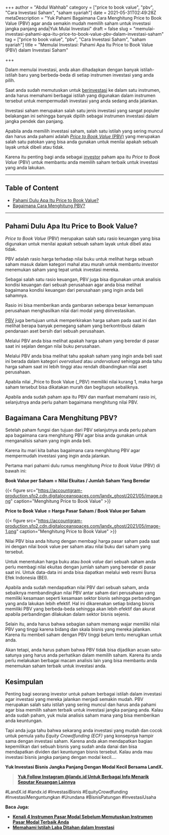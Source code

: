 +++
author = "Abdul Wahhab"
category = ["price to book value", "pbv", "Cara Investasi Saham", "saham syariah"]
date = 2021-05-31T02:49:28Z
metaDescription = "Yuk Pahami Bagaimana Cara Menghitung Price to Book Value (PBV) agar anda semakin mudah memilih saham untuk investasi jangka panjang anda|Yuk Mulai Investasi"
draft = false
slug = "memulai-investasi-pahami-apa-itu-price-to-book-value-pbv-dalam-investasi-saham"
tag = ["price to book value", "pbv", "Cara Investasi Saham", "saham syariah"]
title = "Memulai Investasi: Pahami Apa Itu Price to Book Value (PBV) dalam Investasi Saham"

+++


Dalam memulai investasi, anda akan dihadapkan dengan banyak istilah-istilah baru yang berbeda-beda di setiap instrumen investasi yang anda pilih.

Saat anda sudah memutuskan untuk [berinvestasi](https://landx.id/) ke dalam satu instrumen, anda harus memahami berbagai istilah yang digunakan dalam instrumen tersebut untuk mempermudah investasi yang anda sedang anda jalankan.

Investasi saham merupakan salah satu jenis investasi yang sangat populer belakangan ini sehingga banyak dipilih sebagai instrumen investasi dalam jangka pendek dan panjang.

Apabila anda memilih investasi saham, salah satu istilah yang sering muncul dan harus anda pahami adalah [_Price to Book Value_ (PBV)](https://landx.id/) yang merupakan salah satu patokan yang bisa anda gunakan untuk menilai apakah sebuah layak untuk dibeli atau tidak.

Karena itu penting bagi anda sebagai [investor](https://landx.id/) paham apa itu _Price to Book Value_ (PBV) untuk membantu anda memilih saham terbaik untuk investasi yang anda lakukan.

---

## Table of Content

* [Pahami Dulu Apa Itu Price to Book Value?](#pahami-dulu-apa-itu-price-to-book-value-? )
* [Bagaimana Cara Menghitung PBV?](#bagaimana-cara-menghitung-pbv?)

---

## Pahami Dulu Apa Itu Price to Book Value?

_Price to Book Value_ (PBV) merupakan salah satu rasio keuangan yang bisa digunakan untuk menilai apakah sebuah saham layak untuk dibeli atau tidak.

PBV adalah rasio harga terhadap nilai buku untuk melihat harga sebuah saham masuk dalam kategori mahal atau murah untuk membantu investor menemukan saham yang tepat untuk investasi mereka.

Sebagai salah satu rasio keuangan, PBV juga bisa digunakan untuk analisis kondisi keuangan dari sebuah perusahaan agar anda bisa melihat bagaimana kondisi keuangan dari perusahaan yang ingin anda beli sahamnya.

Rasio ini bisa memberikan anda gambaran seberapa besar kemampuan perusahaan menghasilkan nilai dari modal yang diinvestasikan.

[PBV](https://landx.id/) juga bertujuan untuk memperkirakan harga saham pada saat ini dan melihat berapa banyak pemegang saham yang berkontribusi dalam pendanaan aset bersih dari sebuah perusahaan.

Melalui PBV anda bisa melihat apakah harga saham yang beredar di pasar saat ini sejalan dengan nilai buku perusahaan.

Melalui PBV anda bisa melihat tahu apakah saham yang ingin anda beli saat ini berada dalam kategori _overvalued_ atau _undervalued_ sehingga anda tahu harga saham saat ini lebih tinggi atau rendah dibandingkan nilai aset perusahaan.

Apabila nilai _Price to Book Value (_PBV) memiliki nilai kurang 1, maka harga saham tersebut bisa dikatakan murah dan begitupun sebaliknya.

Apabila anda sudah paham apa itu PBV dan manfaat memahami rasio ini, selanjutnya anda perlu paham bagaimana menghitung nilai PBV.

## Bagaimana Cara Menghitung PBV?

Setelah paham fungsi dan tujuan dari PBV selanjutnya anda perlu paham apa bagaimana cara menghitung PBV agar bisa anda gunakan untuk menganalisis saham yang ingin anda beli.

Karena itu mari kita bahas bagaimana cara menghitung PBV agar mempermudah investasi yang ingin anda jalankan.

Pertama mari pahami dulu rumus menghitung _Price to Book Value_ (PBV) di bawah ini:

**Book Value per Saham = Nilai Ekuitas / Jumlah Saham Yang Beredar**

{{< figure src="https://accountgram-production.sfo2.cdn.digitaloceanspaces.com/landx_ghost/2021/05/image.png" caption="Menghitung Price to Book Value" >}}

**Price to Book Value = Harga Pasar Saham / Book Value per Saham**

{{< figure src="https://accountgram-production.sfo2.cdn.digitaloceanspaces.com/landx_ghost/2021/05/image-1.png" caption="Menghitung Price to Book Value" >}}

Nilai PBV bisa anda hitung dengan membagi harga pasar saham pada saat ini dengan nilai book value per saham atau nilai buku dari saham yang tersebut.

Untuk menentukan harga buku atau _book value_ dari sebuah saham anda perlu membagi nilai ekuitas dengan jumlah saham yang beredar di pasar saat ini. Untuk data-data ini anda bisa dapatkan melalui web resmi Bursa Efek Indonesia (BEI).

Apabila anda sudah mendapatkan nilai PBV dari sebuah saham, anda sebaiknya membandingkan nilai PBV antar saham dari perusahaan yang memiliki kesamaan seperti kesamaan sektor bisnis sehingga perbandingan yang anda lakukan lebih efektif. Hal ini dikarenakan setiap bidang bisnis memiliki PBV yang berbeda-beda sehingga akan lebih efektif dan akurat apabila perbandingan dilakukan dalam sektor bisnis sejenis.

Selain itu, anda harus bahwa sebagian saham memang wajar memiliki nilai PBV yang tinggi karena bidang dan skala bisnis yang mereka jalankan. Karena itu membeli saham dengan PBV tinggi belum tentu merugikan untuk anda.

Akan tetapi, anda harus paham bahwa PBV tidak bisa dijadikan acuan satu-satunya yang harus anda perhatikan dalam memilih saham. Karena itu anda perlu melakukan berbagai macam analisis lain yang bisa membantu anda menemukan saham terbaik untuk investasi anda.

## Kesimpulan

Penting bagi seorang investor untuk paham berbagai istilah dalam investasi agar investasi yang mereka jalankan menjadi semakin mudah. PBV merupakan salah satu istilah yang sering muncul dan harus anda pahami agar bisa memilih saham terbaik untuk investasi jangka panjang anda. Kalau anda sudah paham, yuk mulai analisis saham mana yang bisa memberikan anda keuntungan.

Tapi anda juga tahu bahwa sekarang anda investasi yang mudah dan cocok untuk pemula yaitu _Equity Crowdfunding (ECF)_ yang konsepnya hampir sama dengan investasi saham. Karena anda akan mendapatkan bagian kepemilikan dari sebuah bisnis yang sudah anda danai dan bisa mendapatkan dividen dari keuntungan bisnis tersebut. Kalau anda mau investasi bisnis jangka panjang dengan modal kecil….

**Yuk Investasi Bisnis Jangka Panjang Dengan Modal Kecil Bersama LandX.**

> **[Yuk Follow Instagram @landx.id Untuk Berbagai Info Menarik Seputar Keuangan Lainnya](https://instagram.com/landx.id?utm_medium=copy_link)**

#LandX.id	#landx.id	#InvestasiBisnis	#EquityCrowdfunding	#InvestasiMenguntungkan	#Urundana	#BisnisPatungan	#InvestasiUsaha

**Baca Juga:**

* [**Kenali 4 Instrumen Pasar Modal Sebelum Memutuskan Instrumen Pasar Modal Terbaik Anda**](https://landx.id/blog/kenali-4-instrumen-pasar-modal-sebelum-memutuskan-instrumen-pasar-modal-terbaik-anda/)
* [**Memahami Istilah Laba Ditahan dalam Investasi**](https://landx.id/blog/pahami-perbedaan-dividen-dan-capital-gain-sebelum-memulai-investasi/)

